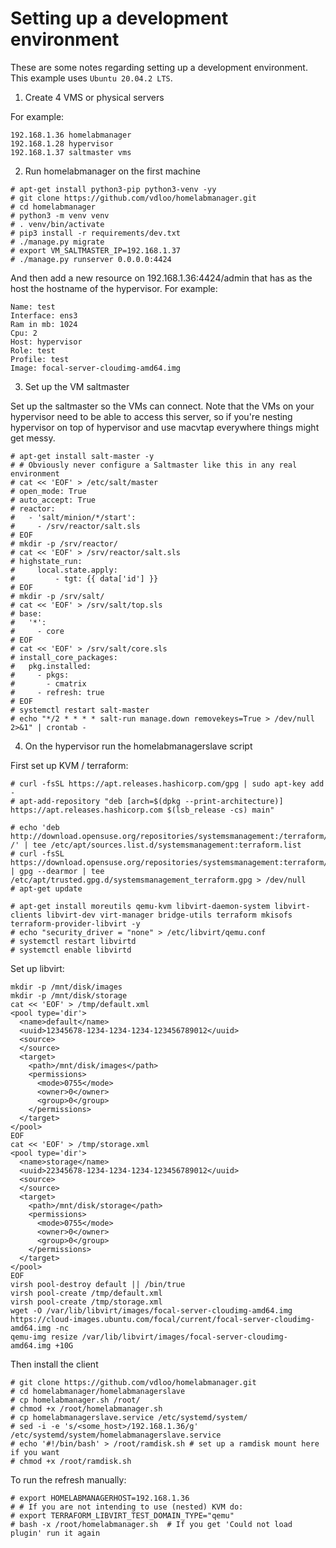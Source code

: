 # Setting up a development environment

These are some notes regarding setting up a development environment. This example uses `Ubuntu 20.04.2 LTS`.

1. Create 4 VMS or physical servers

For example:
```
192.168.1.36 homelabmanager
192.168.1.28 hypervisor
192.168.1.37 saltmaster vms
```

2. Run homelabmanager on the first machine

```
# apt-get install python3-pip python3-venv -yy
# git clone https://github.com/vdloo/homelabmanager.git
# cd homelabmanager
# python3 -m venv venv
# . venv/bin/activate
# pip3 install -r requirements/dev.txt
# ./manage.py migrate
# export VM_SALTMASTER_IP=192.168.1.37
# ./manage.py runserver 0.0.0.0:4424
```

And then add a new resource on 192.168.1.36:4424/admin that has as the host the hostname of the hypervisor. For example:
```
Name: test
Interface: ens3
Ram in mb: 1024
Cpu: 2
Host: hypervisor
Role: test
Profile: test
Image: focal-server-cloudimg-amd64.img
```
3. Set up the VM saltmaster

Set up the saltmaster so the VMs can connect. Note that the VMs on your hypervisor need to be able to access this server, so if you're nesting hypervisor on top of hypervisor and use macvtap everywhere things might get messy.
```
# apt-get install salt-master -y
# # Obviously never configure a Saltmaster like this in any real environment
# cat << 'EOF' > /etc/salt/master
# open_mode: True
# auto_accept: True
# reactor:
#   - 'salt/minion/*/start':
#     - /srv/reactor/salt.sls
# EOF
# mkdir -p /srv/reactor/
# cat << 'EOF' > /srv/reactor/salt.sls
# highstate_run:
#     local.state.apply:
#         - tgt: {{ data['id'] }}
# EOF
# mkdir -p /srv/salt/
# cat << 'EOF' > /srv/salt/top.sls
# base:
#   '*':
#     - core
# EOF
# cat << 'EOF' > /srv/salt/core.sls
# install_core_packages:
#   pkg.installed:
#     - pkgs:
#       - cmatrix
#     - refresh: true
# EOF
# systemctl restart salt-master
# echo "*/2 * * * * salt-run manage.down removekeys=True > /dev/null 2>&1" | crontab -
```


4. On the hypervisor run the homelabmanagerslave script

First set up KVM / terraform:
```
# curl -fsSL https://apt.releases.hashicorp.com/gpg | sudo apt-key add -
# apt-add-repository "deb [arch=$(dpkg --print-architecture)] https://apt.releases.hashicorp.com $(lsb_release -cs) main"

# echo 'deb http://download.opensuse.org/repositories/systemsmanagement:/terraform/Ubuntu_20.04/ /' | tee /etc/apt/sources.list.d/systemsmanagement:terraform.list
# curl -fsSL https://download.opensuse.org/repositories/systemsmanagement:terraform/Ubuntu_20.04/Release.key | gpg --dearmor | tee /etc/apt/trusted.gpg.d/systemsmanagement_terraform.gpg > /dev/null
# apt-get update

# apt-get install moreutils qemu-kvm libvirt-daemon-system libvirt-clients libvirt-dev virt-manager bridge-utils terraform mkisofs terraform-provider-libvirt -y
# echo "security_driver = "none" > /etc/libvirt/qemu.conf
# systemctl restart libvirtd
# systemctl enable libvirtd
```

Set up libvirt:
```
mkdir -p /mnt/disk/images
mkdir -p /mnt/disk/storage
cat << 'EOF' > /tmp/default.xml
<pool type='dir'>
  <name>default</name>
  <uuid>12345678-1234-1234-1234-123456789012</uuid>
  <source>
  </source>
  <target>
    <path>/mnt/disk/images</path>
    <permissions>
      <mode>0755</mode>
      <owner>0</owner>
      <group>0</group>
    </permissions>
  </target>
</pool>
EOF
cat << 'EOF' > /tmp/storage.xml
<pool type='dir'>
  <name>storage</name>
  <uuid>22345678-1234-1234-1234-123456789012</uuid>
  <source>
  </source>
  <target>
    <path>/mnt/disk/storage</path>
    <permissions>
      <mode>0755</mode>
      <owner>0</owner>
      <group>0</group>
    </permissions>
  </target>
</pool>
EOF
virsh pool-destroy default || /bin/true
virsh pool-create /tmp/default.xml
virsh pool-create /tmp/storage.xml
wget -O /var/lib/libvirt/images/focal-server-cloudimg-amd64.img https://cloud-images.ubuntu.com/focal/current/focal-server-cloudimg-amd64.img -nc
qemu-img resize /var/lib/libvirt/images/focal-server-cloudimg-amd64.img +10G
```

Then install the client
```
# git clone https://github.com/vdloo/homelabmanager.git
# cd homelabmanager/homelabmanagerslave
# cp homelabmanager.sh /root/
# chmod +x /root/homelabmanager.sh
# cp homelabmanagerslave.service /etc/systemd/system/
# sed -i -e 's/<some_host>/192.168.1.36/g' /etc/systemd/system/homelabmanagerslave.service
# echo '#!/bin/bash' > /root/ramdisk.sh # set up a ramdisk mount here if you want
# chmod +x /root/ramdisk.sh
```

To run the refresh manually:
```
# export HOMELABMANAGERHOST=192.168.1.36
# # If you are not intending to use (nested) KVM do: 
# export TERRAFORM_LIBVIRT_TEST_DOMAIN_TYPE="qemu"
# bash -x /root/homelabmanager.sh  # If you get 'Could not load plugin' run it again
```
